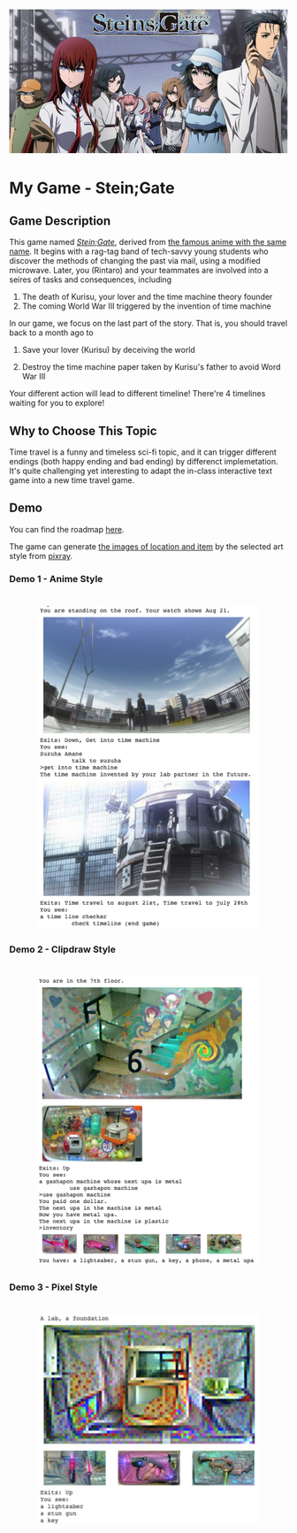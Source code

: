 <h1 align="center">
  <img src="images/stein_gate.png">
</h1>

# My Game - Stein;Gate

## Game Description

This game named [*Stein;Gate*](https://store.steampowered.com/app/412830/STEINSGATE/), derived from [the famous anime with the same name](https://en.wikipedia.org/wiki/Steins;Gate_(TV_series)). It begins with a rag-tag band of tech-savvy young students who discover the methods of changing the past via mail, using a modified microwave. Later, you (Rintaro) and your teammates are involved into a seires of tasks and consequences, including 

1.   The death of Kurisu, your lover and the time machine theory founder
2.   The coming World War III triggered by the invention of time machine

In our game, we focus on the last part of the story. That is, you should travel back to a month ago to 

1.   Save your lover (Kurisu) by deceiving the world

2.   Destroy the time machine paper taken by Kurisu's father to avoid Word War III

Your different action will lead to different timeline! There're 4 timelines waiting for you to explore!

## Why to Choose This Topic

Time travel is a funny and timeless sci-fi topic, and it can trigger different endings (both happy ending and bad ending) by differenct implemetation. It's quite challenging yet interesting to adapt the in-class interactive text game into a new time travel game.

## Demo

You can find the roadmap [here](my_game_visual.pdf). 

The game can generate [the images of location and item](./images) by the selected art style from [pixray](https://github.com/pixray/pixray).

### Demo 1 - Anime Style

<h1 align="center">
  <img src="demo/demo_anime.jpg" width="400">
</h1>

### Demo 2 - Clipdraw Style

<h1 align="center">
  <img src="demo/demo_clipdraw.jpg" width="400">
</h1>

### Demo 3 - Pixel Style

<h1 align="center">
  <img src="demo/demo_pixel.jpg" width="400">
</h1>
